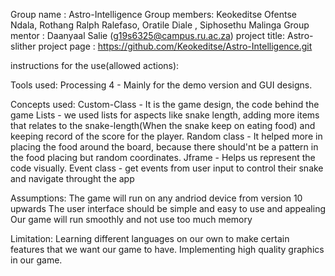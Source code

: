 Group name : Astro-Intelligence
Group members: Keokeditse Ofentse Ndala, Rothang Ralph Ralefaso, Oratile Diale , Siphosethu Malinga
Group mentor : Daanyaal Salie (g19s6325@campus.ru.ac.za)
project title: Astro-slither
project page : https://github.com/Keokeditse/Astro-Intelligence.git

instructions for the use(allowed actions): 


Tools used: 
  Processing 4 - Mainly for the demo version and GUI designs.
  
  
  
  
Concepts used:
  Custom-Class - It is the game design, the code behind the game
  Lists - we used lists for aspects like snake length, adding more items that relates to the snake-length(When the snake keep on eating food) and keeping record of the score for the player.
  Random class - It helped more in placing the food around the board, because there should'nt be a pattern in the food placing but random coordinates.
  Jframe - Helps us represent the code visually.
  Event class - get events from user input to control their snake and navigate throught the app


Assumptions: 
  The game will run on any andriod device from version 10 upwards
  The user interface should be simple and easy to use and appealing
  Our game will run smoothly and not use too much memory
   
  
  
Limitation: 
  Learning different languages on our own to make certain features that we want our game to have.
  Implementing high quality graphics in our game.
  
